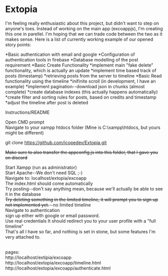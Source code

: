 # Extopia

I'm feeling really enthusiastic about this project, but didn't want to step on anyone's toes. Instead of working on the main app (excoappjs), I'm creating this one in parellel. I'm hoping that we can trade code between the two as it makes sense. Here is a list of currently working example of our opened story points:<br>

*Basic authentication with email and google
*Configuration of authentication tools in firebase
*Database modelling of the post requirement
*Basic Create Functionality
*implement main "fake delete" functionality, which is actually an update
*implement time based track of posts (timestamp)
*retrieving posts from the server to timeline
*Basic Read functionality using the timeline
*inifinite scroll (in development, I have an example)
*implement pagination--download json in chunks (almost complete)
*create database indexes (this actually happens automatically)
*create filter and sorting rules for posts, based on credits and timestamp
*adjust the timeline after post is deleted

Instructions/README

Open CMD prompt<br>
Navigate to your xampp htdocs folder (Mine is C:\xampp\htdocs, but yours might be different)<br>

git clone https://github.com/jcopedev/Extopia.git

~~Make sure to also transfer the appconfig.js into this folder, that I gave you on discord~~

Start Xampp (run as administrator) <br>
Start Apache--We don't need SQL ;-) <br>
Navigate to: localhost/extopia/excoapp<br>
The index.html should come automatically <br>
Try posting--don't say anything mean, because we'll actually be able to see it in the database <br>
~~Try deleting something in the limited timeline, it will prompt you to sign up not implemented yet.~~--no limited timeline<br>
Navigate to authentication<br>
sign up either with google or email password.<br> 
Use real credentials It should redirect you to your user profile with a "full timeline" <br>
That's all I have so far, and nothing is set in stone, but some features I'm very attached to.<br>

<br>
pages: <br>
http://localhost/extipia/excoapp <br>
http://localhost/extopia/excoapp/timeline.html <br>
http://localhost/extopia/excoapp/authenticate.html<br>
